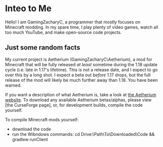 # Inteo to Me
Hello! I am GamingZacharyC, a programmer that mostly focuses on Minecraft modding. In my spare time, I play plenty of video games, watch all too much YouTube, and make open-source code projects.

## Just some random facts
My current project is Aetherium (GamingZacharyC\Aetherium), a mod for Minecraft that will be fully released _at least_ sometime during the 1.18 update cycle (i.e. late in 1.17's lifetime). This is not a release date, and I expect to go over this by a long shot. I expect a beta out *before* 1.17 drops, but the full release of the mod will likely be much further away than 1.18. You have been warned.

If you want a description of what Aetherium is, take a look at [the Aetherium website](gamingzacharyc.github.io/Aetherium). To download any available Aetherium betas/alphas, please view [the CurseForge page], or, for development builds, compile the code yourself.


To compile Minecraft mods yourself:

* download the code
* run the Wibndows commands: cd Drive:\Path\To\Downloaded\Code && gradlew runClient
